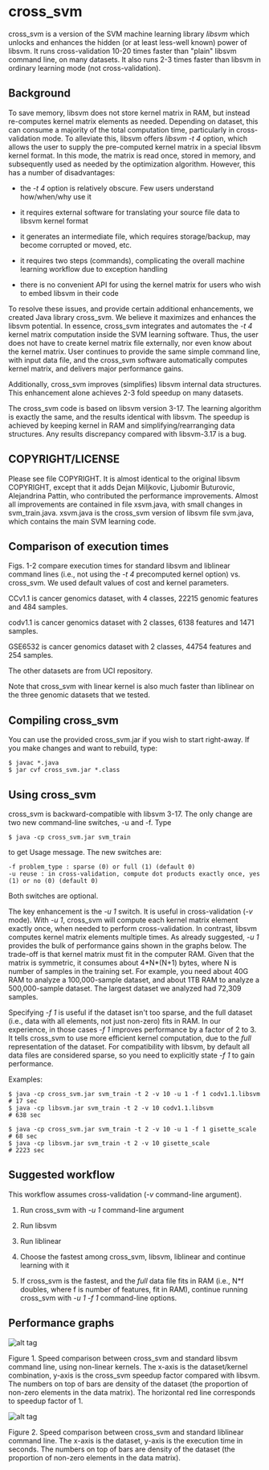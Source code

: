 cross_svm
=========

cross_svm is a version of the SVM machine learning library _libsvm_
which unlocks and enhances the hidden (or at least less-well known)
power of libsvm. It runs cross-validation 10-20 times faster than
"plain" libsvm command line, on many datasets. It also runs 2-3 times
faster than libsvm in ordinary learning mode (not cross-validation).


Background
----------

To save memory, libsvm does not store kernel matrix in RAM, but
instead re-computes kernel matrix elements as needed. Depending on
dataset, this can consume a majority of the total computation time,
particularly in cross-validation mode. To alleviate this, libsvm
offers _libsvm -t 4_ option, which allows the user to supply the
pre-computed kernel matrix in a special libsvm kernel format. In this
mode, the matrix is read once, stored in memory, and subsequently used
as needed by the optimization algorithm. However, this has a number of
disadvantages:

- the _-t 4_ option is relatively obscure. Few users understand
  how/when/why use it

- it requires external software for translating your source file data
  to libsvm kernel format

- it generates an intermediate file, which requires storage/backup,
  may become corrupted or moved, etc.

- it requires two steps (commands), complicating the overall machine
  learning workflow due to exception handling

- there is no convenient API for using the kernel matrix for users who
  wish to embed libsvm in their code

To resolve these issues, and provide certain additional enhancements,
we created Java library cross_svm. We believe it maximizes and
enhances the libsvm potential. In essence, cross_svm integrates and
automates the _-t 4_ kernel matrix computation inside the SVM learning
software. Thus, the user does not have to create kernel matrix file
externally, nor even know about the kernel matrix. User continues to
provide the same simple command line, with input data file, and the
cross_svm software automatically computes kernel matrix, and delivers
major performance gains.

Additionally, cross_svm improves (simplifies) libsvm internal data
structures. This enhancement alone achieves 2-3 fold speedup on many
datasets. 

The cross_svm code is based on libsvm version 3-17. The learning
algorithm is exactly the same, and the results identical with
libsvm. The speedup is achieved by keeping kernel in RAM and
simplifying/rearranging data structures. Any results discrepancy
compared with libsvm-3.17 is a bug.


COPYRIGHT/LICENSE
-----------------

Please see file COPYRIGHT. It is almost identical to the original
libsvm COPYRIGHT, except that it adds Dejan Miljkovic, Ljubomir
Buturovic, Alejandrina Pattin, who contributed the performance
improvements. Almost all improvements are contained in file xsvm.java,
with small changes in svm_train.java. xsvm.java is the cross_svm version
of libsvm file svm.java, which contains the main SVM learning code.


Comparison of execution times
-----------------------------

Figs. 1-2 compare execution times for standard libsvm and liblinear
command lines (i.e., not using the _-t 4_ precomputed kernel option)
vs. cross_svm. We used default values of cost and kernel parameters.

CCv1.1 is cancer genomics dataset, with 4 classes, 22215 genomic
features and 484 samples.

codv1.1 is cancer genomics dataset with 2 classes, 6138 features and
1471 samples.

GSE6532 is cancer genomics dataset with 2 classes, 44754 features and
254 samples.

The other datasets are from UCI repository.

Note that cross_svm with linear kernel is also much faster than
liblinear on the three genomic datasets that we tested.


Compiling cross_svm
-------------------

You can use the provided cross_svm.jar if you wish to start
right-away. If you make changes and want to rebuild, type:
```
$ javac *.java
$ jar cvf cross_svm.jar *.class
```

Using cross_svm
---------------

cross_svm is backward-compatible with libsvm 3-17. The only change are
two new command-line switches, -u and -f. Type
```
$ java -cp cross_svm.jar svm_train
```
to get Usage message. The new switches are:
```
-f problem_type : sparse (0) or full (1) (default 0)
-u reuse : in cross-validation, compute dot products exactly once, yes (1) or no (0) (default 0)
```
Both switches are optional.

The key enhancement is the _-u 1_ switch. It is useful in
cross-validation (_-v_ mode). With _-u 1_, cross_svm will compute each
kernel matrix element exactly once, when needed to perform
cross-validation. In contrast, libsvm computes kernel matrix elements
multiple times. As already suggested, _-u 1_ provides the bulk of
performance gains shown in the graphs below. The trade-off is that
kernel matrix must fit in the computer RAM. Given that the matrix is
symmetric, it consumes about 4\*N\*(N+1) bytes, where N is number of
samples in the training set. For example, you need about 40G RAM to
analyze a 100,000-sample dataset, and about 1TB RAM to analyze a
500,000-sample dataset. The largest dataset we analyzed had 72,309
samples.

Specifying _-f 1_ is useful if the dataset isn't too sparse, and the
full dataset (i.e., data with all elements, not just non-zero) fits in
RAM.  In our experience, in those cases _-f 1_ improves performance by
a factor of 2 to 3. It tells cross_svm to use more efficient kernel
computation, due to the _full_ representation of the dataset.  For
compatibility with libsvm, by default all data files are considered
sparse, so you need to explicitly state _-f 1_ to gain performance.

Examples:
```
$ java -cp cross_svm.jar svm_train -t 2 -v 10 -u 1 -f 1 codv1.1.libsvm     # 17 sec
$ java -cp libsvm.jar svm_train -t 2 -v 10 codv1.1.libsvm                  # 638 sec

$ java -cp cross_svm.jar svm_train -t 2 -v 10 -u 1 -f 1 gisette_scale      # 68 sec
$ java -cp libsvm.jar svm_train -t 2 -v 10 gisette_scale                   # 2223 sec
```

Suggested workflow
------------------

This workflow assumes cross-validation (_-v_ command-line argument).

1. Run cross_svm with _-u 1_ command-line argument

2. Run libsvm 

3. Run liblinear

4. Choose the fastest among cross_svm, libsvm, liblinear and continue
learning with it

5. If cross_svm is the fastest, and the _full_ data file fits in RAM
(i.e., N*f doubles, where f is number of features, fit in RAM),
continue running cross_svm with _-u 1 -f 1_ command-line options.


Performance graphs
------------------

![alt tag](https://github.com/clinicalpersona/cross_svm/raw/master/cross_svm_performance.png)

Figure 1. Speed comparison between cross_svm and standard libsvm
command line, using non-linear kernels. The x-axis is the
dataset/kernel combination, y-axis is the cross_svm speedup factor
compared with libsvm. The numbers on top of bars are density of the
dataset (the proportion of non-zero elements in the data matrix). The
horizontal red line corresponds to speedup factor of 1.

![alt tag](https://github.com/clinicalpersona/cross_svm/raw/master/cross_svm_liblinear.png)

Figure 2. Speed comparison between cross_svm and standard liblinear
command line. The x-axis is the dataset, y-axis is the execution time
in seconds.  The numbers on top of bars are density of the dataset
(the proportion of non-zero elements in the data matrix).
